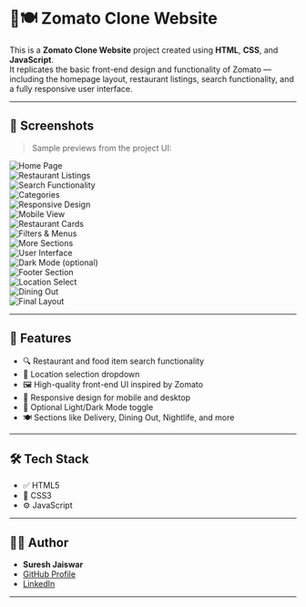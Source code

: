 
# 🍔🍽️ Zomato Clone Website

This is a **Zomato Clone Website** project created using **HTML**, **CSS**, and **JavaScript**.  
It replicates the basic front-end design and functionality of Zomato — including the homepage layout, restaurant listings, search functionality, and a fully responsive user interface.

---

## 📸 Screenshots

> Sample previews from the project UI:

![Home Page](img/1.png)  
![Restaurant Listings](img/2.png)  
![Search Functionality](img/3.png)  
![Categories](img/4.png)  
![Responsive Design](img/5.png)  
![Mobile View](img/6.png)  
![Restaurant Cards](img/7.png)  
![Filters & Menus](img/8.png)  
![More Sections](img/9.png)  
![User Interface](img/10.png)  
![Dark Mode (optional)](img/11.png)  
![Footer Section](img/12.png)  
![Location Select](img/13.png)  
![Dining Out](img/14.png)  
![Final Layout](img/15.png)

---

## 🚀 Features

- 🔍 Restaurant and food item search functionality  
- 📍 Location selection dropdown  
- 🖼️ High-quality front-end UI inspired by Zomato  
- 📱 Responsive design for mobile and desktop  
- 🌙 Optional Light/Dark Mode toggle  
- 🍽️ Sections like Delivery, Dining Out, Nightlife, and more  

---

## 🛠️ Tech Stack

- ✅ HTML5  
- 🎨 CSS3  
- ⚙️ JavaScript  

---


## 👨‍💻 Author

- **Suresh Jaiswar**
- [GitHub Profile](https://github.com/Suresh-Demon)
- [LinkedIn](https://www.linkedin.com/in/suresh-jaiswar-3338a027a/)

---